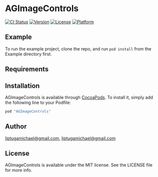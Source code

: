 # AGImageControls

[![CI Status](http://img.shields.io/travis/liptugamichael@gmail.com/AGImageControls.svg?style=flat)](https://travis-ci.org/liptugamichael@gmail.com/AGImageControls)
[![Version](https://img.shields.io/cocoapods/v/AGImageControls.svg?style=flat)](http://cocoapods.org/pods/AGImageControls)
[![License](https://img.shields.io/cocoapods/l/AGImageControls.svg?style=flat)](http://cocoapods.org/pods/AGImageControls)
[![Platform](https://img.shields.io/cocoapods/p/AGImageControls.svg?style=flat)](http://cocoapods.org/pods/AGImageControls)

## Example

To run the example project, clone the repo, and run `pod install` from the Example directory first.

## Requirements

## Installation

AGImageControls is available through [CocoaPods](http://cocoapods.org). To install
it, simply add the following line to your Podfile:

```ruby
pod "AGImageControls"
```

## Author

liptugamichael@gmail.com, liptugamichael@gmail.com

## License

AGImageControls is available under the MIT license. See the LICENSE file for more info.
